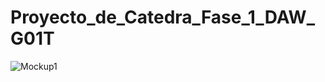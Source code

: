# Proyecto_de_Catedra_Fase_1_DAW_G01T
![Mockup1](https://github.com/user-attachments/assets/b63e0b19-6e44-47f5-b2b3-e1d3678edc6e)
